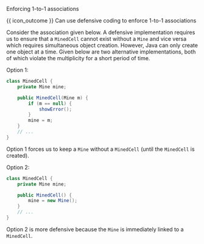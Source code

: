<span id="title">Enforcing 1-to-1 associations</span>

<span id="prereqs"><panel src="../what/unit-inElsewhere-asFlat.md" boilerplate header="%%{{ icon_prereq }} Implementation → Error Handling → Defensive Programming → What%%" popup-url="{{ baseUrl }}/errorHandling/defensiveProgramming/what" /></span>

<span id="outcomes">{{ icon_outcome }} Can use defensive coding to enforce 1-to-1 associations</span>

<div id="body">

Consider the association given below. A defensive implementation requires us to ensure that a `MinedCell` cannot exist without a `Mine` and vice versa which requires simultaneous object creation. However, Java can only create one object at a time. Given below are two alternative implementations, both of which violate the multiplicity for a short period of time.


<pic src="{{baseUrl}}/errorHandling/defensiveProgramming/1to1Associations/images/minedCell.png" height="50" />
<p/>

Option 1:
```java
class MinedCell {
    private Mine mine;

    public MinedCell(Mine m) {
        if (m == null) {
            showError();
        }
        mine = m;
    }
    // ...
}
```

Option 1 forces us to keep a `Mine` without a `MinedCell` (until the `MinedCell` is created).

Option 2:
```java
class MinedCell {
    private Mine mine;

    public MinedCell() {
        mine = new Mine();
    }
    // ...
}
```

Option 2 is more defensive because the `Mine` is immediately linked to a `MinedCell`.

</div>

<div id="extras">
</div>
